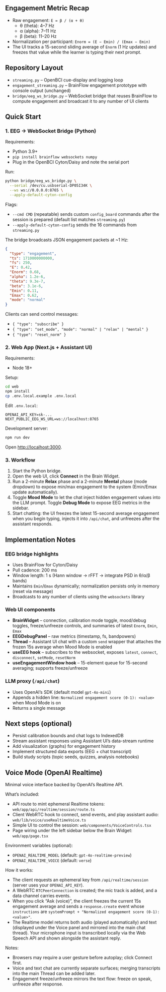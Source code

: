 
## Engagement Metric Recap

- Raw engagement: `E = β / (α + θ)`
  - θ (theta): 4–7 Hz
  - α (alpha): 7–11 Hz
  - β (beta): 11–20 Hz
- Normalization per participant: `Enorm = (E − Emin) / (Emax − Emin)`
- The UI tracks a 15-second sliding average of `Enorm` (1 Hz updates) and freezes that value while the learner is typing their next prompt.

## Repository Layout

- `streaming.py` – OpenBCI cue-display and logging loop 
- `engagement_streaming.py` – BrainFlow engagement prototype with console output (unchanged)
- `bridge/eeg_ws_bridge.py` – WebSocket bridge that reuses BrainFlow to compute engagement and broadcast it to any number of UI clients

## Quick Start

### 1. EEG → WebSocket Bridge (Python)

Requirements:
- Python 3.9+
- `pip install brainflow websockets numpy`
- Plug in the OpenBCI Cyton/Daisy and note the serial port

Run:

```bash
python bridge/eeg_ws_bridge.py \
  --serial /dev/cu.usbserial-DP05I34K \
  --ws ws://0.0.0.0:8765 \
  --apply-default-cyton-config
```

Flags:
- `--cmd CMD` (repeatable) sends custom `config_board` commands after the session is prepared (default list matches `streaming.py`)
- `--apply-default-cyton-config` sends the 16 commands from `streaming.py`

The bridge broadcasts JSON engagement packets at ~1 Hz:

```json
{
  "type": "engagement",
  "ts": 1710000000000,
  "fs": 250,
  "E": 0.42,
  "Enorm": 0.68,
  "alpha": 1.2e-6,
  "theta": 9.3e-7,
  "beta": 3.1e-6,
  "Emin": 0.11,
  "Emax": 0.62,
  "mode": "normal"
}
```

Clients can send control messages:
- `{ "type": "subscribe" }`
- `{ "type": "set_mode", "mode": "normal" | "relax" | "mental" }`
- `{ "type": "reset_norm" }`

### 2. Web App (Next.js + Assistant UI)

Requirements:
- Node 18+

Setup:

```bash
cd web
npm install
cp .env.local.example .env.local
```

Edit `.env.local`:

```
OPENAI_API_KEY=sk-...
NEXT_PUBLIC_EEG_WS_URL=ws://localhost:8765
```

Development server:

```bash
npm run dev
```

Open [http://localhost:3000](http://localhost:3000).

### 3. Workflow

1. Start the Python bridge.
2. Open the web UI, click **Connect** in the Brain Widget.
3. Run a 2-minute **Relax** phase and a 2-minute **Mental** phase (mode dropdown) to expose min/max engagement to the system (Emin/Emax update automatically).
4. Toggle **Mood Mode** to let the chat inject hidden engagement values into the LLM prompt. Toggle **Debug Mode** to expose EEG metrics in the sidebar.
5. Start chatting: the UI freezes the latest 15-second average engagement when you begin typing, injects it into `/api/chat`, and unfreezes after the assistant responds.

## Implementation Notes

### EEG bridge highlights

- Uses BrainFlow for Cyton/Daisy
- Pull cadence: 200 ms
- Window length: 1 s (Hann window → rFFT → integrate PSD in θ/α/β bands)
- Maintains `Emin`/`Emax` dynamically; normalization persists only in memory (reset via message)
- Broadcasts to any number of clients using the `websockets` library

### Web UI components

- **BrainWidget** – connection, calibration mode toggle, mood/debug toggles, freeze/unfreeze controls, and summaries of latest `Enorm`, `Emin`, `Emax`
- **EEGDebugPanel** – raw metrics (timestamp, fs, bandpowers)
- **Thread** – Assistant UI chat with a custom `send` wrapper that attaches the frozen 15s average when Mood Mode is enabled
- **useEEG hook** – subscribes to the websocket, exposes `latest`, `connect`, `disconnect`, `setMode`, `resetNorm`
- **useEngagementWindow hook** – 15-element queue for 15-second averaging; supports freeze/unfreeze

### LLM proxy (`/api/chat`)

- Uses OpenAI’s SDK (default model `gpt-4o-mini`)
- Appends a hidden line: `Normalized engagement score (0-1): <value>` when Mood Mode is on
- Returns a single message

## Next steps (optional)

- Persist calibration bounds and chat logs to IndexedDB
- Stream assistant responses using Assistant UI’s data-stream runtime
- Add visualization (graphs) for engagement history
- Implement structured data exports (EEG + chat transcript)
- Build study scripts (topic seeds, quizzes, analysis notebooks)

## Voice Mode (OpenAI Realtime)

Minimal voice interface backed by OpenAI’s Realtime API.

What’s included:
- API route to mint ephemeral Realtime tokens: `web/app/api/realtime/session/route.ts`
- Client WebRTC hook to connect, send events, and play assistant audio: `web/lib/voice/useRealtimeVoice.ts`
- Simple UI to control the session: `web/components/VoiceControls.tsx`
- Page wiring under the left sidebar below the Brain Widget: `web/app/page.tsx`

Environment variables (optional):
- `OPENAI_REALTIME_MODEL` (default: `gpt-4o-realtime-preview`)
- `OPENAI_REALTIME_VOICE` (default: `verse`)

How it works:
- The client requests an ephemeral key from `/api/realtime/session` (server uses your `OPENAI_API_KEY`).
- A WebRTC `RTCPeerConnection` is created; the mic track is added, and a data channel carries events.
- When you click “Ask (voice)”, the client freezes the current 15s engagement average and sends a `response.create` event whose `instructions` are `systemPrompt + "Normalized engagement score (0-1): <value>"`.
- The Realtime model returns both audio (played automatically) and text (displayed under the Voice panel and mirrored into the main chat thread). Your microphone input is transcribed locally via the Web Speech API and shown alongside the assistant reply.

Notes:
- Browsers may require a user gesture before autoplay; click Connect first.
- Voice and text chat are currently separate surfaces; merging transcripts into the main Thread can be added later.
- Engagement freeze/unfreeze mirrors the text flow: freeze on speak, unfreeze after response.
